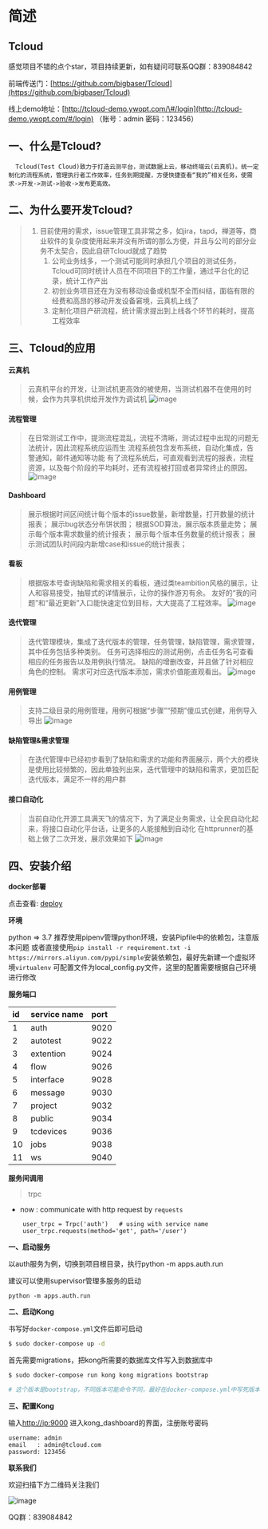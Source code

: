 # 简述

## Tcloud

感觉项目不错的点个star，项目持续更新，如有疑问可联系QQ群：839084842

前端传送门：[https://github.com/bigbaser/Tcloud](https://github.com/bigbaser/Tcloud)

线上demo地址：[http://tcloud-demo.ywopt.com/\#/login](http://tcloud-demo.ywopt.com/#/login) （账号：admin 密码：123456）

## 一、什么是Tcloud?

```text
  Tcloud(Test Cloud)致力于打造云测平台，测试数据上云，移动终端云(云真机)。统一定制化的流程系统，管理执行者工作效率，任务到期提醒，方便快捷查看“我的”相关任务，使需求->开发->测试->验收->发布更高效。
```

## 二、为什么要开发Tcloud?

> 1. 目前使用的需求，issue管理工具非常之多，如jira，tapd，禅道等，商业软件的复杂度使用起来并没有所谓的那么方便，并且与公司的部分业务不太契合，因此自研Tcloud就成了趋势
>    1. 公司业务线多，一个测试可能同时承担几个项目的测试任务，Tcloud可同时统计人员在不同项目下的工作量，通过平台化的记录，统计工作产出
>    2. 初创业务项目还在为没有移动设备或机型不全而纠结，面临有限的经费和高昂的移动开发设备窘境，云真机上线了
>    3. 定制化项目产研流程，统计需求提出到上线各个环节的耗时，提高工程效率

## 三、Tcloud的应用

#### 云真机

> 云真机平台的开发，让测试机更高效的被使用，当测试机器不在使用的时候，会作为共享机供给开发作为调试机 ![image](http://tcloud-static.oss-cn-beijing.aliyuncs.com/tcloud_git/tcdevices.gif)

#### 流程管理

> 在日常测试工作中，提测流程混乱，流程不清晰，测试过程中出现的问题无法统计，因此流程系统应运而生 流程系统包含发布系统，自动化集成，告警通知，邮件通知等功能 有了流程系统后，可直观看到流程的报表，流程资源，以及每个阶段的平均耗时，还有流程被打回或者异常终止的原因。 ![image](http://tcloud-static.oss-cn-beijing.aliyuncs.com/tcloud_git/flow.gif)

#### Dashboard

> 展示根据时间区间统计每个版本的issue数量，新增数量，打开数量的统计报表； 展示bug状态分布饼状图； 根据SOD算法，展示版本质量走势； 展示每个版本需求数量的统计报表； 展示每个版本任务数量的统计报表； 展示测试团队时间段内新增case和issue的统计报表；

#### 看板

> 根据版本号查询缺陷和需求相关的看板，通过类teambition风格的展示，让人和容易接受，抽屉式的详情展示，让你的操作游刃有余。 友好的“我的问题”和“最近更新”入口能快速定位到目标，大大提高了工程效率。 ![image](http://tcloud-static.oss-cn-beijing.aliyuncs.com/tcloud_git/dashboard.gif)

#### 迭代管理

> 迭代管理模块，集成了迭代版本的管理，任务管理，缺陷管理，需求管理，其中任务包括多种类别。 任务可选择相应的测试用例，点击任务名可查看相应的任务报告以及用例执行情况。 缺陷的增删改查，并且做了针对相应角色的控制。 需求可对应迭代版本添加，需求价值能直观看出。 ![image](http://tcloud-static.oss-cn-beijing.aliyuncs.com/tcloud_git/version.gif)

#### 用例管理

> 支持二级目录的用例管理，用例可根据“步骤”“预期”傻瓜式创建，用例导入导出 ![image](http://tcloud-static.oss-cn-beijing.aliyuncs.com/tcloud_git/case.png)

#### 缺陷管理&需求管理

> 在迭代管理中已经初步看到了缺陷和需求的功能和界面展示，两个大的模块是使用比较频繁的，因此单独列出来，迭代管理中的缺陷和需求，更加匹配迭代版本，满足不一样的用户群

#### 接口自动化

> 当前自动化开源工具满天飞的情况下，为了满足业务需求，让全民自动化起来，将接口自动化平台话，让更多的人能接触到自动化 在httprunner的基础上做了二次开发，展示效果如下 ![image](http://tcloud-static.oss-cn-beijing.aliyuncs.com/tcloud_git/interface.png)

## 四、安装介绍

**docker部署**

点击查看: [deploy](deploy/README.md)

**环境**

python =&gt; 3.7 推荐使用pipenv管理python环境，安装Pipfile中的依赖包，注意版本问题 或者直接使用`pip install -r requirement.txt -i https://mirrors.aliyun.com/pypi/simple`安装依赖包，最好先新建一个虚拟环境`virtualenv` 可配置文件为local\_config.py文件，这里的配置需要根据自己环境进行修改

**服务端口**

| id | service name | port |
| :--- | :--- | :--- |
| 1 | auth | 9020 |
| 2 | autotest | 9022 |
| 3 | extention | 9024 |
| 4 | flow | 9026 |
| 5 | interface | 9028 |
| 6 | message | 9030 |
| 7 | project | 9032 |
| 8 | public | 9034 |
| 9 | tcdevices | 9036 |
| 10 | jobs | 9038 |
| 11 | ws | 9040 |

**服务间调用**

> trpc

* now : communicate with http request by `requests`

```text
    user_trpc = Trpc('auth')   # using with service name
    user_trpc.requests(method='get', path='/user')
```

**一、启动服务**

以auth服务为例，切换到项目根目录，执行python -m apps.auth.run

建议可以使用supervisor管理多服务的启动

```text
python -m apps.auth.run
```

**二、启动Kong**

书写好`docker-compose.yml`文件后即可启动

```bash
$ sudo docker-compose up -d
```

首先需要migrations，把kong所需要的数据库文件写入到数据库中

```bash
$ sudo docker-compose run kong kong migrations bootstrap

# 这个版本是bootstrap，不同版本可能命令不同，最好在docker-compose.yml中写死版本
```

**三、配置Kong**

输入[http://ip:9000](http://ip:9000) 进入kong\_dashboard的界面，注册账号密码

```text
username: admin
email   : admin@tcloud.com
password: 123456
```

**联系我们**

欢迎扫描下方二维码关注我们

![image](http://tcloud-static.oss-cn-beijing.aliyuncs.com/tcloud_git/tc.jpg)

QQ群：839084842

